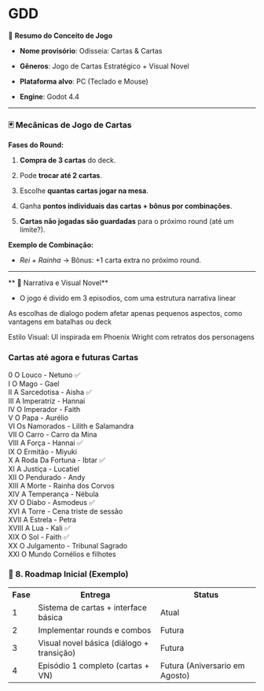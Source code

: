 # GDD

🧠 **Resumo do Conceito de Jogo**

- **Nome provisório**: Odisseia: Cartas & Cartas
	
- **Gêneros**: Jogo de Cartas Estratégico + Visual Novel
	
- **Plataforma alvo**: PC (Teclado e Mouse)
	
- **Engine**: Godot 4.4
	

---

### 🃏 **Mecânicas de Jogo de Cartas**

**Fases do Round:**

1. **Compra de 3 cartas** do deck.
	
2. Pode **trocar até 2 cartas**.
	
3. Escolhe **quantas cartas jogar na mesa**.
	
4. Ganha **pontos individuais das cartas + bônus por combinações**.
	
5. **Cartas não jogadas são guardadas** para o próximo round (até um limite?).
	

**Exemplo de Combinação:**

- _Rei + Rainha_ → Bônus: +1 carta extra no próximo round.

---

** 📘 Narrativa e Visual Novel**

- O jogo é divido em 3 episodios, com uma estrutura narrativa linear

As escolhas de dialogo podem afetar apenas pequenos aspectos,
como vantagens em batalhas ou deck

Estilo Visual: UI inspirada em Phoenix Wright com retratos dos personagens

### Cartas até agora e futuras Cartas

0 O Louco - Netuno ✅
<br>
I   O Mago - Gael
<br>
II  A Sarcedotisa - Aisha ✅ 
<br>
III A Imperatriz - Hannai 
<br>
IV O Imperador - Faith 
<br>
V  O Papa - Aurélio 
<br>
VI Os Namorados - Lilith e Salamandra
<br>
VII O Carro - Carro da Mina 
<br>
VIII A Força - Hannai ✅
<br>
IX O Ermitão - Miyuki
<br>
X A Roda Da Fortuna - Ibtar ✅
<br>
XI A Justiça - Lucatiel 
<br>
XII O Pendurado  -  Andy
<br>
XIII A Morte - Rainha dos Corvos 
<br>
XIV A Temperança - Nébula 
<br>
XV O Diabo - Asmodeus ✅
<br>
XVI A Torre -  Cena triste de sessão 
<br>
XVII A Estrela - Petra 
<br>
XVIII A Lua - Kali ✅
<br>
XIX O Sol - Faith ✅
<br>
XX O Julgamento - Tribunal Sagrado 
<br>
XXI O Mundo Cornélios e filhotes


### 📅 8. Roadmap Inicial (Exemplo)

<table>
	<tr>
		<th> Fase </th>
		<th> Entrega </th>
		<th> Status </th>
	</tr>
	<tr>
		<td> 1 </t>
		<td> Sistema de cartas + interface básica </td>
		<td> Atual </td>
	</tr>
	<tr>
		<td> 2 </td>
		<td> Implementar rounds e combos </td>
		<td> Futura </td>
	</tr>
	<tr>
		<td> 3 </td>
		<td> Visual novel básica (diálogo + transição) </td>
		<td> Futura </td>
	</tr>
	<tr>
		<td> 4 </td>
		<td> Episódio 1 completo (cartas + VN) </td>
		<td> Futura (Aniversario em Agosto) </td>
	</tr>
